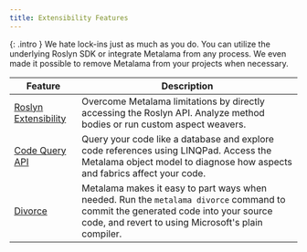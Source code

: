 ```yaml
---
title: Extensibility Features
---
```


{: .intro }
We hate lock-ins just as much as you do. You can utilize the underlying Roslyn SDK or integrate Metalama from any process. We even made it possible to remove Metalama from your projects when necessary.

| Feature | Description |
|----------|----------|
| [Roslyn Extensibility](roslyn) | Overcome Metalama limitations by directly accessing the Roslyn API. Analyze method bodies or run custom aspect weavers. |
| [Code Query API](code-query) | Query your code like a database and explore code references using LINQPad. Access the Metalama object model to diagnose how aspects and fabrics affect your code. |
| [Divorce](divorce) | Metalama makes it easy to part ways when needed. Run the `metalama divorce` command to commit the generated code into your source code, and revert to using Microsoft's plain compiler. |

